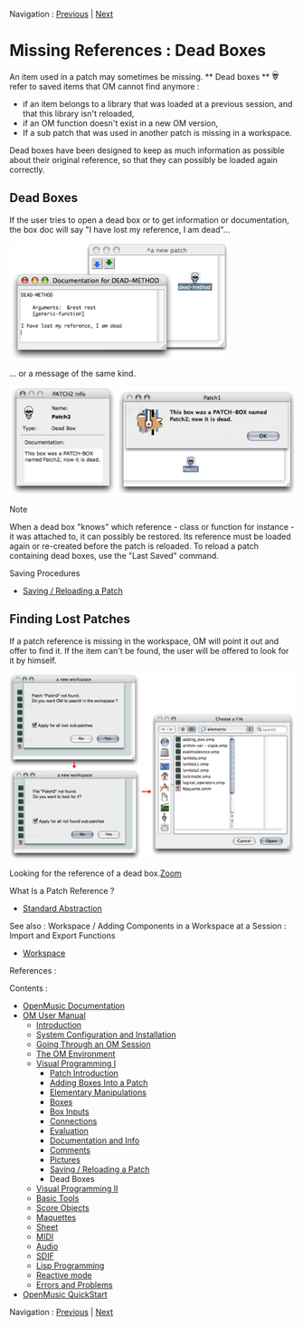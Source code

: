 Navigation : [Previous](SavingPatch "page précédente\(Saving /
Reloading a Patch\)") | [Next](AdvancedVisualProgramming "page
suivante\(Visual Programming II\)")

# Missing References : Dead Boxes

An item used in a patch may sometimes be missing. ** Dead boxes **
![](../res/skull_icon.png) refer to saved items that OM cannot find anymore :

  * if an item belongs to a library that was loaded at a previous session, and that this library isn't reloaded,
  * if an OM function doesn't exist in a new OM version, 
  * If a sub patch that was used in another patch is missing in a workspace.

Dead boxes have been designed to keep as much information as possible about
their original reference, so that they can possibly be loaded again correctly.

## Dead Boxes

If the user tries to open a dead box or to get information or documentation,
the box doc will say "I have lost my reference, I am dead"...

![](../res/dead.png)

... or a message of the same kind.

![](../res/deadboxwindows.png)

Note

When a dead box "knows" which reference - class or function for instance - it
was attached to, it can possibly be restored. Its reference must be loaded
again or re-created before the patch is reloaded. To reload a patch containing
dead boxes, use the "Last Saved" command.

Saving Procedures

  * [Saving / Reloading a Patch](SavingPatch)

## Finding Lost Patches

If a patch reference is missing in the workspace, OM will point it out and
offer to find it. If the item can't be found, the user will be offered to look
for it by himself.

![Looking for the reference of a dead box.](../res/deadpatches_scr.png)

Looking for the reference of a dead box.[Zoom](../res/deadpatches_scr_1.png
"Zoom \(nouvelle fenêtre\)")

What Is a Patch Reference ?

  * [Standard Abstraction](BlueAbstraction)

See also : Workspace / Adding Components in a Workspace at a Session : Import
and Export Functions

  * [Workspace](Workspace)

References :

Contents :

  * [OpenMusic Documentation](OM-Documentation)
  * [OM User Manual](OM-User-Manual)
    * [Introduction](00-Contents)
    * [System Configuration and Installation](Installation)
    * [Going Through an OM Session](Goingthrough)
    * [The OM Environment](Environment)
    * [Visual Programming I](BasicVisualProgramming)
      * [Patch Introduction](ProgrammingIntro)
      * [Adding Boxes Into a Patch](AddingBoxes)
      * [Elementary Manipulations](ElementaryManips)
      * [Boxes](Boxes)
      * [Box Inputs](BoxInputs)
      * [Connections](Connections)
      * [Evaluation](Evaluation)
      * [Documentation and Info](DocAndInfo)
      * [Comments](Comments)
      * [Pictures](Pictures)
      * [Saving / Reloading a Patch](SavingPatch)
      * Dead Boxes
    * [Visual Programming II](AdvancedVisualProgramming)
    * [Basic Tools](BasicObjects)
    * [Score Objects](ScoreObjects)
    * [Maquettes](Maquettes)
    * [Sheet](Sheet)
    * [MIDI](MIDI)
    * [Audio](Audio)
    * [SDIF](SDIF)
    * [Lisp Programming](Lisp)
    * [Reactive mode](Reactive)
    * [Errors and Problems](errors)
  * [OpenMusic QuickStart](QuickStart-Chapters)

Navigation : [Previous](SavingPatch "page précédente\(Saving /
Reloading a Patch\)") | [Next](AdvancedVisualProgramming "page
suivante\(Visual Programming II\)")

